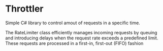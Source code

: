# Throttler

Simple C# library to control amout of requests in a specific time.

The RateLimiter class efficiently manages incoming requests by queuing and introducing delays when the request rate exceeds a predefined limit. These requests are processed in a first-in, first-out (FIFO) fashion
